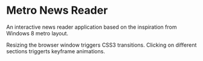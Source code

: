 <h1>Metro News Reader</h1>

An interactive news reader application based on the inspiration from Windows 8 metro layout.

Resizing the browser window triggers CSS3 transitions.
Clicking on different sections triggerts keyframe animations.


